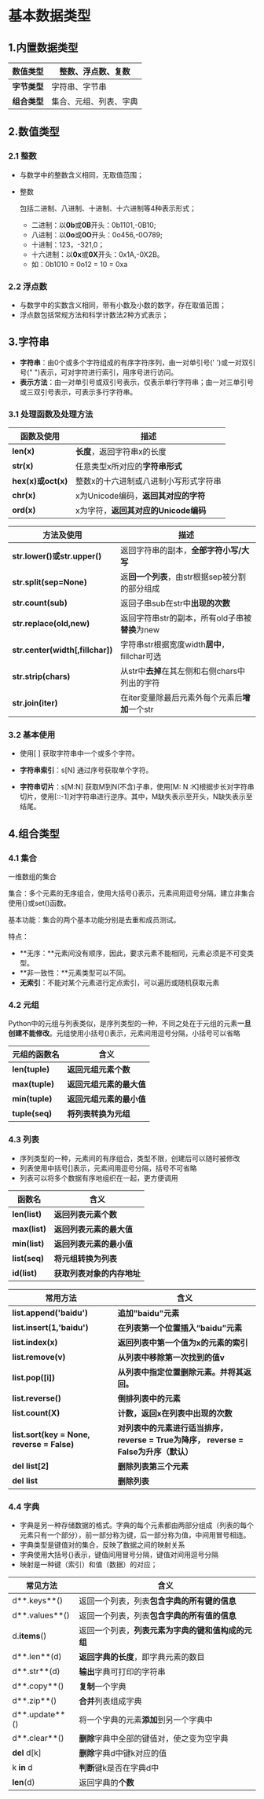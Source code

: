 # 基本数据类型

## 1.内置数据类型

| **数值类型** | 整数、浮点数、复数     |
| ------------ | ---------------------- |
| **字节类型** | 字符串、字节串         |
| **组合类型** | 集合、元组、列表、字典 |



## 2.数值类型

### 2.1 整数

- 与数学中的整数含义相同，无取值范围；

- 整数

  包括二进制、八进制、十进制、十六进制等4种表示形式；

  - 二进制：以**0b**或**0B**开头：0b1101,-0B10;
  - 八进制：以**0o**或**0O**开头：0o456,-0O789;
  - 十进制：123，-321,0；
  - 十六进制：以**0x**或**0X**开头：0x1A,-0X2B。
  - 如：0b1010 = 0o12 = 10 = 0xa

### 2.2 浮点数

- 与数学中的实数含义相同，带有小数及小数的数字，存在取值范围；
- 浮点数包括常规方法和科学计数法2种方式表示；



## 3.字符串

- **字符串**：由0个或多个字符组成的有序字符序列，由一对单引号(' ')或一对双引号(" ")表示，可对字符进行索引，用序号进行访问。
- **表示方法**：由一对单引号或双引号表示，仅表示单行字符串；由一对三单引号或三双引号表示，可表示多行字符串。

### 3.1 处理函数及处理方法

| **函数及使用**     | **描述**                              |
| ------------------ | ------------------------------------- |
| **len(x)**         | **长度**，返回字符串x的长度           |
| **str(x)**         | 任意类型x所对应的**字符串形式**       |
| **hex(x)或oct(x)** | 整数x的十六进制或八进制小写形式字符串 |
| **chr(x)**         | x为Unicode编码，**返回其对应的字符**  |
| **ord(x)**         | x为字符，**返回其对应的Unicode编码**  |

| **方法及使用**                   | **描述**                                        |
| -------------------------------- | ----------------------------------------------- |
| **str.lower()或str.upper()**     | 返回字符串的副本，**全部字符小写/大写**         |
| **str.split(sep=None)**          | 返**回一个列表**，由str根据sep被分割的部分组成  |
| **str.count(sub)**               | 返回子串sub在str中**出现的次数**                |
| **str.replace(old,new)**         | 返回字符串str的副本，所有old子串被**替换**为new |
| **str.center(width[,fillchar])** | 字符串str根据宽度width**居中**，fillchar可选    |
| **str.strip(chars)**             | 从str中**去掉**在其左侧和右侧chars中列出的字符  |
| **str.join(iter)**               | 在iter变量除最后元素外每个元素后**增加**一个str |

### 3.2 基本使用

- 使用[ ] 获取字符串中一个或多个字符。
- **字符串索引**：s[N] 通过序号获取单个字符。

- **字符串切片**：s[M:N] 获取M到N(不含)子串，使用[M: N :K]根据步长对字符串切片，使用[::-1]对字符串进行逆序。其中，M缺失表示至开头，N缺失表示至结尾。



## 4.组合类型

### 4.1 集合

一维数组的集合

集合：多个元素的无序组合，使用大括号{}表示，元素间用逗号分隔，建立非集合使用{}或set()函数。

基本功能：集合的两个基本功能分别是去重和成员测试。

特点：

- **无序：**元素间没有顺序，因此，要求元素不能相同，元素必须是不可变类型。
- **非一致性：**元素类型可以不同。
- **无索引**：不能对某个元素进行定点索引，可以遍历或随机获取元素

### 4.2 元组

Python中的元组与列表类似，是序列类型的一种，不同之处在于元组的元素**一旦创建不能修改**。元组使用小括号()表示，元素间用逗号分隔，小括号可以省略

| **元组的函数名** | **含义**                 |
| ---------------- | ------------------------ |
| **len(tuple)**   | **返回元组元素个数**     |
| **max(tuple)**   | **返回元组元素的最大值** |
| **min(tuple)**   | **返回元组元素的最小值** |
| **tuple(seq)**   | **将列表转换为元组**     |

### 4.3 列表

- 序列类型的一种，元素间的有序组合，类型不限，创建后可以随时被修改
- 列表使用中括号[]表示，元素间用逗号分隔，括号不可省略
- 列表可以将多个数据有序地组织在一起，更方便调用

| **函数名**    | **含义**                   |
| ------------- | -------------------------- |
| **len(list)** | **返回列表元素个数**       |
| **max(list)** | **返回列表元素的最大值**   |
| **min(list)** | **返回列表元素的最小值**   |
| **list(seq)** | **将元组转换为列表**       |
| **id(list)**  | **获取列表对象的内存地址** |

| **常用方法**                               | **含义**                                                     |
| ------------------------------------------ | ------------------------------------------------------------ |
| **list.append('baidu')**                   | **追加"baidu"元素**                                          |
| **list.insert(1,'baidu')**                 | **在列表第一个位置插入“baidu”元素**                          |
| **list.index(x)**                          | **返回列表中第一个值为x的元素的索引**                        |
| **list.remove(v)**                         | **从列表中移除第一次找到的值v**                              |
| **list.pop([i])**                          | **从列表中指定位置删除元素。并将其返回。**                   |
| **list.reverse()**                         | **倒排列表中的元素**                                         |
| **list.count(X)**                          | **计数，返回x在列表中出现的次数**                            |
| **list.sort(key = None, reverse = False)** | **对列表中的元素进行适当排序， reverse = True为降序， reverse = False为升序（默认）** |
| **del list[2]**                            | **删除列表第三个元素**                                       |
| **del list**                               | **删除列表**                                                 |

### 4.4 字典

- 字典是另一种存储数据的格式。字典的每个元素都由两部分组成（列表的每个元素只有一个部分），前一部分称为键，后一部分称为值，中间用冒号相连。
- 字典类型是键值对的集合，反映了数据之间的映射关系
- 字典使用大括号{}表示，键值间用冒号分隔，键值对间用逗号分隔
- 映射是一种键（索引）和值（数据）的对应；

| **常见方法**   | **含义**                                             |
| -------------- | ---------------------------------------------------- |
| d**.keys**()   | 返回一个列表，列表**包含字典的所有键的信息**         |
| d**.values**() | 返回一个列表，列表**包含字典的所有****值****的信息** |
| d.**items**()  | 返回一个列表，**列表元素为字典的键和值构成的元组**   |
| d**.len**(d)   | **返回字典的长度**，即字典元素的数目                 |
| d**.str**(d)   | **输出**字典可打印的字符串                           |
| d**.copy**()   | **复制**一个字典                                     |
| d**.zip**()    | **合并**列表组成字典                                 |
| d**.update**() | 将一个字典的元素**添加**到另一个字典中               |
| d**.clear**()  | **删除**字典中全部的键值对，使之变为空字典           |
| **del** d[k]   | **删除**字典d中键k对应的值                           |
| k **in** d     | **判断**键k是否在字典d中                             |
| **len**(d)     | 返回字典的**个数**                                   |